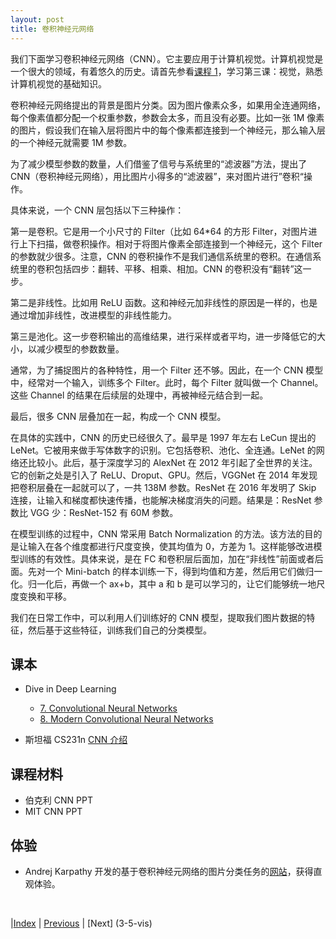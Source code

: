```yaml
---
layout: post
title: 卷积神经元网络
---
```


我们下面学习卷积神经元网络（CNN）。它主要应用于计算机视觉。计算机视觉是一个很大的领域，有着悠久的历史。请首先参看[课程 1](https://bjtu-netcomm.github.io/ai/ai.html)，学习第三课：视觉，熟悉计算机视觉的基础知识。

卷积神经元网络提出的背景是图片分类。因为图片像素众多，如果用全连通网络，每个像素值都分配一个权重参数，参数会太多，而且没有必要。比如一张 1M 像素的图片，假设我们在输入层将图片中的每个像素都连接到一个神经元，那么输入层的一个神经元就需要 1M 参数。

为了减少模型参数的数量，人们借鉴了信号与系统里的“滤波器”方法，提出了 CNN（卷积神经元网络），用比图片小得多的“滤波器”，来对图片进行”卷积“操作。

具体来说，一个 CNN 层包括以下三种操作：

第一是卷积。它是用一个小尺寸的 Filter（比如 64*64 的方形 Filter，对图片进行上下扫描，做卷积操作。相对于将图片像素全部连接到一个神经元，这个 Filter 的参数就少很多。注意，CNN 的卷积操作不是我们通信系统里的卷积。在通信系统里的卷积包括四步：翻转、平移、相乘、相加。CNN 的卷积没有“翻转”这一步。

第二是非线性。比如用 ReLU 函数。这和神经元加非线性的原因是一样的，也是通过增加非线性，改进模型的非线性能力。

第三是池化。这一步卷积输出的高维结果，进行采样或者平均，进一步降低它的大小，以减少模型的参数数量。

通常，为了捕捉图片的各种特性，用一个 Filter 还不够。因此，在一个 CNN 模型中，经常对一个输入，训练多个 Filter。此时，每个 Filter 就叫做一个 Channel。这些 Channel 的结果在后续层的处理中，再被神经元结合到一起。

最后，很多 CNN 层叠加在一起，构成一个 CNN 模型。

在具体的实践中，CNN 的历史已经很久了。最早是 1997 年左右 LeCun 提出的 LeNet。它被用来做手写体数字的识别。它包括卷积、池化、全连通。LeNet 的网络还比较小。此后，基于深度学习的 AlexNet 在 2012 年引起了全世界的关注。它的创新之处是引入了 ReLU、Droput、GPU。然后，VGGNet 在 2014 年发现把卷积层叠在一起就可以了，一共 138M 参数。ResNet 在 2016 年发明了 Skip 连接，让输入和梯度都快速传播，也能解决梯度消失的问题。结果是：ResNet 参数比 VGG 少：ResNet-152 有 60M 参数。

在模型训练的过程中，CNN 常采用 Batch Normalization 的方法。该方法的目的是让输入在各个维度都进行尺度变换，使其均值为 0，方差为 1。这样能够改进模型训练的有效性。具体来说，是在 FC 和卷积层后面加，加在“非线性”前面或者后面。先对一个 Mini-batch 的样本训练一下，得到均值和方差，然后用它们做归一化。归一化后，再做一个 ax+b，其中 a 和 b 是可以学习的，让它们能够统一地尺度变换和平移。

我们在日常工作中，可以利用人们训练好的 CNN 模型，提取我们图片数据的特征，然后基于这些特征，训练我们自己的分类模型。

## 课本

- Dive in Deep Learning
  - [7. Convolutional Neural Networks](https://d2l.ai/chapter_convolutional-neural-networks/index.html)
  - [8. Modern Convolutional Neural Networks](https://d2l.ai/chapter_convolutional-modern/index.html)

- 斯坦福 CS231n [CNN 介绍](https://cs231n.github.io/convolutional-networks/)

## 课程材料

- 伯克利 CNN PPT
- MIT CNN PPT

## 体验

- Andrej Karpathy 开发的基于卷积神经元网络的图片分类任务的[网站](https://cs.stanford.edu/people/karpathy/convnetjs/demo/mnist.html)，获得直观体验。

<br/>

|[Index](./) | [Previous](1-5-train) | [Next] (3-5-vis)
